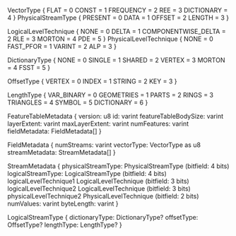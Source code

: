 VectorType {
    FLAT = 0
    CONST = 1
    FREQUENCY = 2
    REE = 3
    DICTIONARY = 4
}
PhysicalStreamType {
    PRESENT = 0
    DATA = 1
    OFFSET = 2
    LENGTH = 3
}

LogicalLevelTechnique {
    NONE = 0
    DELTA = 1
    COMPONENTWISE_DELTA = 2
    RLE = 3
    MORTON = 4
    PDE = 5
}
PhysicalLevelTechnique {
    NONE = 0
    FAST_PFOR = 1
    VARINT = 2
    ALP = 3
}

DictionaryType {
    NONE = 0
    SINGLE = 1
    SHARED = 2
    VERTEX = 3
    MORTON = 4
    FSST = 5
}

OffsetType {
    VERTEX = 0
    INDEX = 1
    STRING = 2
    KEY = 3
}

LengthType {
    VAR_BINARY = 0
    GEOMETRIES = 1
    PARTS = 2
    RINGS = 3
    TRIANGLES = 4
    SYMBOL = 5
    DICTIONARY = 6
}

FeatureTableMetadata {
    version: u8
    id: varint
    featureTableBodySize: varint
    layerExtent: varint
    maxLayerExtent: varint
    numFeatures: varint
    fieldMetadata: FieldMetadata[]
}

FieldMetadata {
    numStreams: varint
    vectorType: VectorType as u8
    streamMetadata: StreamMetadata[]
}

StreamMetadata {
    physicalStreamType: PhysicalStreamType (bitfield: 4 bits)
    logicalStreamType: LogicalStreamType (bitfield: 4 bits)
    logicalLevelTechnique1 LogicalLevelTechnique (bitfield: 3 bits)
    logicalLevelTechnique2 LogicalLevelTechnique (bitfield: 3 bits)
    physicalLevelTechnique2 PhysicalLevelTechnique (bitfield: 2 bits)
    numValues: varint
    byteLength: varint
}

LogicalStreamType {
    dictionaryType: DictionaryType?
    offsetType: OffsetType?
    lengthType: LengthType?
}
